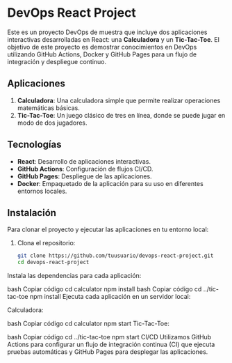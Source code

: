 # DevOps React Project

Este es un proyecto DevOps de muestra que incluye dos aplicaciones interactivas desarrolladas en React: una **Calculadora** y un **Tic-Tac-Toe**. El objetivo de este proyecto es demostrar conocimientos en DevOps utilizando GitHub Actions, Docker y GitHub Pages para un flujo de integración y despliegue continuo.

## Aplicaciones

1. **Calculadora**: Una calculadora simple que permite realizar operaciones matemáticas básicas.
2. **Tic-Tac-Toe**: Un juego clásico de tres en línea, donde se puede jugar en modo de dos jugadores.

## Tecnologías

- **React**: Desarrollo de aplicaciones interactivas.
- **GitHub Actions**: Configuración de flujos CI/CD.
- **GitHub Pages**: Despliegue de las aplicaciones.
- **Docker**: Empaquetado de la aplicación para su uso en diferentes entornos locales.

## Instalación

Para clonar el proyecto y ejecutar las aplicaciones en tu entorno local:

1. Clona el repositorio:
   ```bash
   git clone https://github.com/tuusuario/devops-react-project.git
   cd devops-react-project
Instala las dependencias para cada aplicación:

bash
Copiar código
cd calculator
npm install
bash
Copiar código
cd ../tic-tac-toe
npm install
Ejecuta cada aplicación en un servidor local:

Calculadora:

bash
Copiar código
cd calculator
npm start
Tic-Tac-Toe:

bash
Copiar código
cd ../tic-tac-toe
npm start
CI/CD
Utilizamos GitHub Actions para configurar un flujo de integración continua (CI) que ejecuta pruebas automáticas y GitHub Pages para desplegar las aplicaciones.

